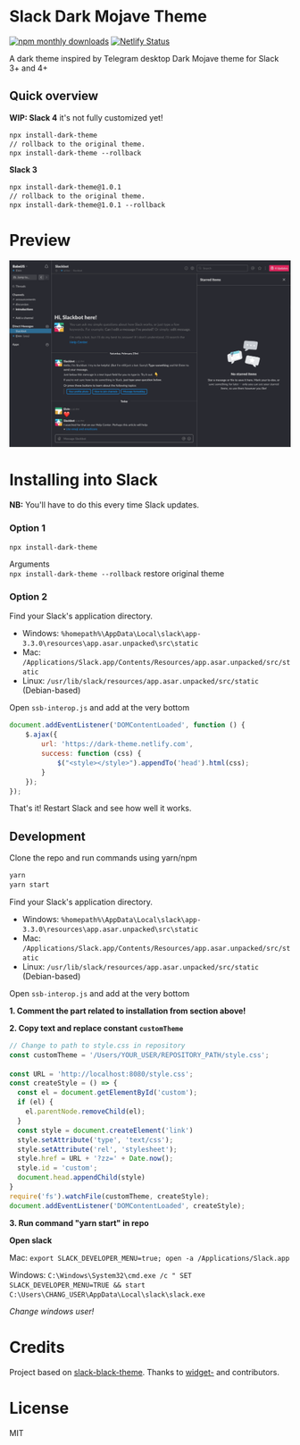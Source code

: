 # Slack Dark Mojave Theme      
[![npm monthly downloads](https://img.shields.io/npm/dm/install-dark-theme.svg)](https://www.npmjs.com/package/install-dark-theme) [![Netlify Status](https://api.netlify.com/api/v1/badges/c39c1370-0a3e-45c0-89c7-d5dc594c4285/deploy-status)](https://app.netlify.com/sites/dark-theme/deploys)

A dark theme inspired by Telegram desktop Dark Mojave theme for Slack 3+ and 4+      

## Quick overview

**WIP: Slack 4** it's not fully customized yet!

```shell  
npx install-dark-theme
// rollback to the original theme.
npx install-dark-theme --rollback
```

**Slack 3**

```shell  
npx install-dark-theme@1.0.1
// rollback to the original theme.
npx install-dark-theme@1.0.1 --rollback
```

# Preview    
![Screenshot](https://raw.githubusercontent.com/elv1n/slack-dark-mojave-theme/master/preview.png)
    
# Installing into Slack      
 **NB:** You'll have to do this every time Slack updates.      
  
### Option 1  
```shell  
npx install-dark-theme  
```  
Arguments  
`npx install-dark-theme --rollback`  restore original theme 
  
### Option 2  
  Find your Slack's application directory.      
      
* Windows: `%homepath%\AppData\Local\slack\app-3.3.0\resources\app.asar.unpacked\src\static`  
* Mac: `/Applications/Slack.app/Contents/Resources/app.asar.unpacked/src/static`  
* Linux: `/usr/lib/slack/resources/app.asar.unpacked/src/static` (Debian-based)      
      
Open `ssb-interop.js` and add at the very bottom     
     
```js      
document.addEventListener('DOMContentLoaded', function () {
    $.ajax({
        url: 'https://dark-theme.netlify.com',
        success: function (css) {
            $("<style></style>").appendTo('head').html(css);
        }
    });
});  
```      
      
That's it! Restart Slack and see how well it works. 


## Development

Clone the repo and run commands using yarn/npm

```bash
yarn
yarn start
```

Find your Slack's application directory.      
      
* Windows: `%homepath%\AppData\Local\slack\app-3.3.0\resources\app.asar.unpacked\src\static`  
* Mac: `/Applications/Slack.app/Contents/Resources/app.asar.unpacked/src/static`  
* Linux: `/usr/lib/slack/resources/app.asar.unpacked/src/static` (Debian-based)      
      
Open `ssb-interop.js` and add at the very bottom    

**1. Comment the part related to installation from section above!**

**2. Copy text and replace constant `customTheme`**

```js
// Change to path to style.css in repository
const customTheme = '/Users/YOUR_USER/REPOSITORY_PATH/style.css';

const URL = 'http://localhost:8080/style.css';
const createStyle = () => {
  const el = document.getElementById('custom');
  if (el) {
    el.parentNode.removeChild(el);
  }
  const style = document.createElement('link')
  style.setAttribute('type', 'text/css');
  style.setAttribute('rel', 'stylesheet');
  style.href = URL + '?zz=' + Date.now();
  style.id = 'custom';
  document.head.appendChild(style)
}
require('fs').watchFile(customTheme, createStyle);
document.addEventListener('DOMContentLoaded', createStyle);
```

**3. Run command "yarn start" in repo**

**Open slack**

Mac: `export SLACK_DEVELOPER_MENU=true; open -a /Applications/Slack.app`

Windows: `C:\Windows\System32\cmd.exe /c " SET SLACK_DEVELOPER_MENU=TRUE && start C:\Users\CHANG_USER\AppData\Local\slack\slack.exe`

*Change windows user!*

# Credits    
 Project based on  [slack-black-theme](https://github.com/widget-/slack-black-theme). Thanks to [widget-](https://github.com/widget-) and contributors. 

# License      
 MIT
